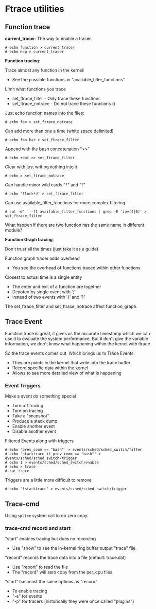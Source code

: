 # Ftrace utilities 

## Function trace

**current_tracer**: The way to enable a tracer.

```Shell
# echo function > current tracer
# echo nop > current_tracer
```

**Function tracing**:

Trace almost any function in the kernel!

* See the possible functions in "available_filter_functions"

LImit what functions you trace

* set_ftrace_filter - Only trace these functions
* set_ftrace_notrace - Do not trace these functions ()

Just echo function names into the files:

```Shell
# echo foo > set_ftrace_notrace
```

Can add more than one a time (white space delimited)

```SHell
# echo foo bar > set_ftrace_filter
```

Append with the bash concatenation ">>"

```Shell
# echo zoot >> set_ftrace_filter
```

Clear with just writing nothing into it

```Shell
# echo > set_ftrace_notrace
```

Can handle minor wild cards "*" and "?"

```Shell
# echo '?lock*d' > set_ftrace_filter
```

Can use available_filter_functions for more complex filtering

```Shell
# cut -d' ' -f1 available_filter_functions | grep -E 'ipv(4|6)' > set_ftrace_filter
```

What happen if there are two function has the same name in different module?

**Function Graph tracing**:

Don't trust all the times (just take it as a guide).

Function graph tracer adds overhead

* You see the overhead of functions traced within other functions

Closest to actual time is a single entity

* The enter and exit of a function are together
* Denoted by single event with ';'
* Instead of two events with '{' and '}'

The set_ftrace_filter and set_ftrace_notrace affect function_graph.

## Trace Event

Function trace is great, it gives us the accurate timestamp which we can use it to evaluate the system performance. But it don't give the variable information, we don't know what happening within the kernel with ftrace.

So the trace events comes out. Which brings us to Trace Events:

* They are points in the kernel that write into the trace buffer
* Record specific data within the kernel
* Allows to see more detailed view of what is happening

### Event Triggers

Make a event do something special

* Turn off tracing
* Turn on tracing
* Take a "snapshot"
* Produce a stack dump
* Enable another event
* Disable another event

Filtered Events along with triggers

```Shell
# echo 'prev_comm == "bash"' > events/sched/sched_switch/filter
# echo 'stacktrace if prev_comm == "bash"' > events/sched/sched_switch/trigger
# echo 1 > events/sched/sched_switch/enable
# echo > trace
# cat trace
```

Triggers are a little more difficult to remove

```Shell
# echo '!stacktrace' > events/sched/sched_switch/trigger
```

## Trace-cmd

Using `splice` system call to do zero copy.

### trace-cmd record and start

"start" enables tracing but does no recording

* Use "show" to see the in-kernel ring buffer output "trace" file.

"record" records the trace data into a file (default: trace.dat)

* Use "report" to read the file
* The "record" will zero copy from the per_cpu files

"start" has most the same options as "record"

* To enable tracing
* "-e" for events
* "-p" for tracers (historically they were once called "plugins")


